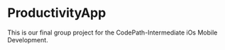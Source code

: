 # ProductivityApp
This is our final group project for the CodePath-Intermediate iOs Mobile Development.
